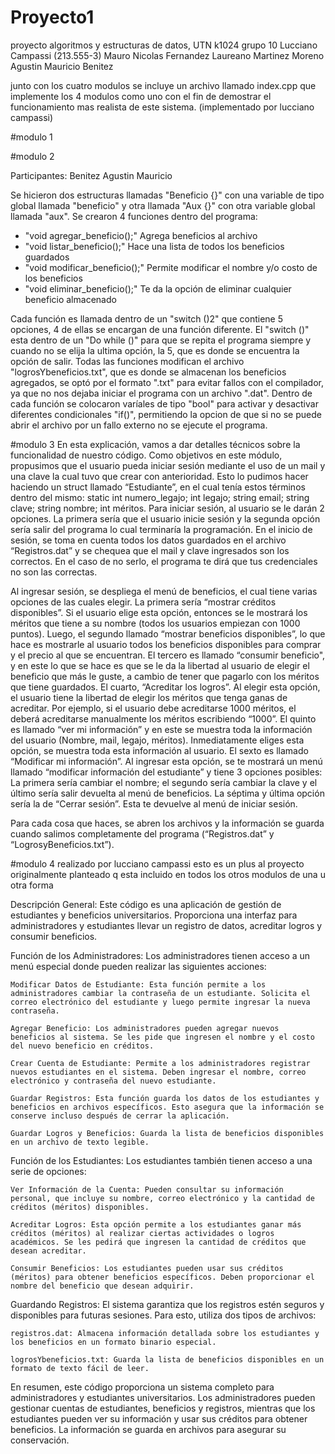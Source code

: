 # Proyecto1
proyecto algoritmos y estructuras de datos, UTN k1024 grupo 10
Lucciano Campassi (213.555-3)
Mauro Nicolas Fernandez
Laureano Martinez Moreno
Agustin Mauricio Benitez

junto con los cuatro modulos se incluye un archivo llamado index.cpp que implemente los 4 modulos como uno con el fin de demostrar el funcionamiento mas realista de este sistema. (implementado por lucciano campassi)

#modulo 1

#modulo 2

Participantes: Benitez Agustin Mauricio

Se hicieron dos estructuras llamadas "Beneficio {}" con una variable de tipo global llamada "beneficio" y otra llamada "Aux {}" con otra variable global llamada "aux". 
Se crearon 4 funciones dentro del programa:
  -  "void agregar_beneficio();" Agrega beneficios al archivo 
  -  "void listar_beneficio();" Hace una lista de todos los beneficios guardados 
  -  "void modificar_beneficio();" Permite modificar el nombre y/o costo de los beneficios 
  -  "void eliminar_beneficio();" Te da la opción de eliminar cualquier beneficio almacenado 

Cada función es llamada dentro de un "switch ()2" que contiene 5 opciones, 4 de ellas se encargan de una función diferente. El "switch ()" esta dentro de un "Do while ()" para que se repita el programa siempre y cuando no se elija la ultima opción, la 5, que es donde se encuentra la opción de salir. 
Todas las funciones modifican el archivo "logrosYbeneficios.txt", que es donde se almacenan los beneficios agregados, se optó por el formato ".txt" para evitar fallos con el compilador, ya que no nos dejaba iniciar el programa con un archivo ".dat". 
Dentro de cada función se colocaron varíales de tipo "bool" para activar y desactivar diferentes condicionales "if()", permitiendo la opcion de que si no se puede abrir el archivo por un fallo externo no se ejecute el programa. 

#modulo 3
En esta explicación, vamos a dar detalles técnicos sobre la funcionalidad de nuestro código.
Como objetivos en este módulo, propusimos que el usuario pueda iniciar sesión mediante el uso de un mail y una clave la cual tuvo que crear con anterioridad. Esto lo pudimos hacer haciendo un struct llamado “Estudiante”, en el cual tenía estos términos dentro del mismo: static int numero_legajo; int legajo; string email; string clave; string nombre; int méritos. Para iniciar sesión, al usuario se le darán 2 opciones. La primera sería que el usuario inicie sesión y la segunda opción sería salir del programa lo cual terminaría la programación.
En el inicio de sesión, se toma en cuenta todos los datos guardados en el archivo “Registros.dat” y se chequea que el mail y clave ingresados son los correctos. En el caso de no serlo, el programa te dirá que tus credenciales no son las correctas.

Al ingresar sesión, se despliega el menú de beneficios, el cual tiene varias opciones de las cuales elegir. 
La primera sería “mostrar créditos disponibles”. Si el usuario elige esta opción, entonces se le mostrará los méritos que tiene a su nombre (todos los usuarios empiezan con 1000 puntos). 
Luego, el segundo llamado “mostrar beneficios disponibles”, lo que hace es mostrarle al usuario todos los beneficios disponibles para comprar y el precio al que se encuentran.
El tercero es llamado “consumir beneficio", y en este lo que se hace es que se le da la libertad al usuario de elegir el beneficio que más le guste, a cambio de tener que pagarlo con los méritos que tiene guardados.
El cuarto, “Acreditar los logros”. Al elegir esta opción, el usuario tiene la libertad de elegir los méritos que tenga ganas de acreditar. Por ejemplo, si el usuario debe acreditarse 1000 méritos, el deberá acreditarse manualmente los méritos escribiendo “1000”. 
El quinto es llamado “ver mi información” y en este se muestra toda la información del usuario (Nombre, mail, legajo, méritos). Inmediatamente eliges esta opción, se muestra toda esta información al usuario.
El sexto es llamado “Modificar mi información”. Al ingresar esta opción, se te mostrará un menú llamado “modificar información del estudiante” y tiene 3 opciones posibles: La primera sería cambiar el nombre; el segundo sería cambiar la clave y el último sería salir devuelta al menú de beneficios.
La séptima y última opción sería la de “Cerrar sesión”. Esta te devuelve al menú de iniciar sesión.

Para cada cosa que haces, se abren los archivos y la información se guarda cuando salimos completamente del programa (“Registros.dat” y “LogrosyBeneficios.txt”).

#modulo 4
realizado por lucciano campassi
esto es un plus al proyecto originalmente planteado q esta incluido en todos los otros modulos de una u otra forma

Descripción General:
Este código es una aplicación de gestión de estudiantes y beneficios universitarios. Proporciona una interfaz para administradores y estudiantes llevar un registro de datos, acreditar logros y consumir beneficios.

Función de los Administradores:
Los administradores tienen acceso a un menú especial donde pueden realizar las siguientes acciones:

    Modificar Datos de Estudiante: Esta función permite a los administradores cambiar la contraseña de un estudiante. Solicita el correo electrónico del estudiante y luego permite ingresar la nueva contraseña.

    Agregar Beneficio: Los administradores pueden agregar nuevos beneficios al sistema. Se les pide que ingresen el nombre y el costo del nuevo beneficio en créditos.

    Crear Cuenta de Estudiante: Permite a los administradores registrar nuevos estudiantes en el sistema. Deben ingresar el nombre, correo electrónico y contraseña del nuevo estudiante.

    Guardar Registros: Esta función guarda los datos de los estudiantes y beneficios en archivos específicos. Esto asegura que la información se conserve incluso después de cerrar la aplicación.

    Guardar Logros y Beneficios: Guarda la lista de beneficios disponibles en un archivo de texto legible.

Función de los Estudiantes:
Los estudiantes también tienen acceso a una serie de opciones:

    Ver Información de la Cuenta: Pueden consultar su información personal, que incluye su nombre, correo electrónico y la cantidad de créditos (méritos) disponibles.

    Acreditar Logros: Esta opción permite a los estudiantes ganar más créditos (méritos) al realizar ciertas actividades o logros académicos. Se les pedirá que ingresen la cantidad de créditos que desean acreditar.

    Consumir Beneficios: Los estudiantes pueden usar sus créditos (méritos) para obtener beneficios específicos. Deben proporcionar el nombre del beneficio que desean adquirir.

Guardando Registros:
El sistema garantiza que los registros estén seguros y disponibles para futuras sesiones. Para esto, utiliza dos tipos de archivos:

    registros.dat: Almacena información detallada sobre los estudiantes y los beneficios en un formato binario especial.

    logrosYbeneficios.txt: Guarda la lista de beneficios disponibles en un formato de texto fácil de leer.

En resumen, este código proporciona un sistema completo para administradores y estudiantes universitarios. Los administradores pueden gestionar cuentas de estudiantes, beneficios y registros, mientras que los estudiantes pueden ver su información y usar sus créditos para obtener beneficios. La información se guarda en archivos para asegurar su conservación.
